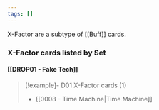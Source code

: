 ```yaml
---
tags: []
---
```

X-Factor are a subtype of [[Buff]] cards.



### X-Factor cards listed by Set

#### [[DROP01 - Fake Tech]]  

> [!example]- D01 X-Factor cards (1)
>  - [[0008 - Time Machine|Time Machine]]


